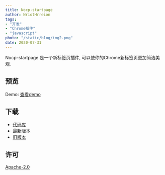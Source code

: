 ```yaml
---
title: Nocp-startpage
author: NriotHrreion
tags: 
- "开发"
- "Chrome插件"
- "javascript"
photo: "/static/blog/img2.png"
date: 2020-07-31
---
```


Nocp-startpage 是一个新标签页插件, 可以使你的Chrome新标签页更加简洁美观.

## 预览

Demo: [查看demo](https://nriothrreion.github.io/Nocp-startpage/demo/nstart.html)

## 下载

* [代码库](https://github.com/NriotHrreion/Nocp-startpage)
* [最新版本](https://github.com/NriotHrreion/Nocp-startpage/releases)
* [旧版本](https://github.com/NriotHrreion/tools/releases)

## 许可

[Apache-2.0](https://github.com/NriotHrreion/Nocp-startpage/LICENSE)